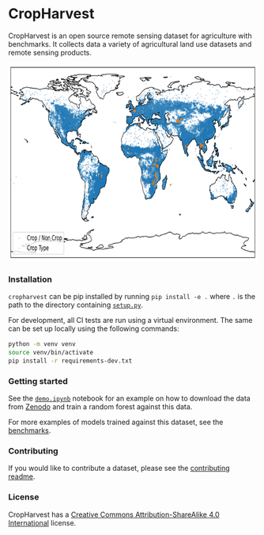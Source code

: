 # CropHarvest

CropHarvest is an open source remote sensing dataset for agriculture with benchmarks. It collects data a variety of agricultural land use datasets and remote sensing products.

<img src="diagrams/labels_spatial_distribution.png" alt="Spatial distribution of labels" height="400px"/>

### Installation

`cropharvest` can be pip installed by running `pip install -e .` where `.` is the path to the directory containing [`setup.py`](setup.py).

For development, all CI tests are run using a virtual environment. The same can be set up locally using the following commands:

```bash
python -m venv venv
source venv/bin/activate
pip install -r requirements-dev.txt
```

### Getting started
See the [`demo.ipynb`](demo.ipynb) notebook for an example on how to download the data from [Zenodo](https://zenodo.org/record/5153470) and train a random forest against this data.

For more examples of models trained against this dataset, see the [benchmarks](benchmarks).

### Contributing
If you would like to contribute a dataset, please see the [contributing readme](contributing.md).

### License
CropHarvest has a [Creative Commons Attribution-ShareAlike 4.0 International](LICENSE.txt) license.
